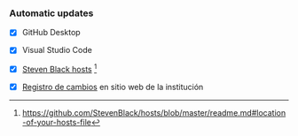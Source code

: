 ### Automatic updates

  - [x] GitHub Desktop
  - [x] Visual Studio Code
  - [x] [Steven Black hosts](https://github.com/StevenBlack/hosts) [^1]
  - [x] [Registro de cambios](https://imhicihu.conicet.gov.ar/changelog/) en sitio web de la institución
















[^1]: https://github.com/StevenBlack/hosts/blob/master/readme.md#location-of-your-hosts-file
